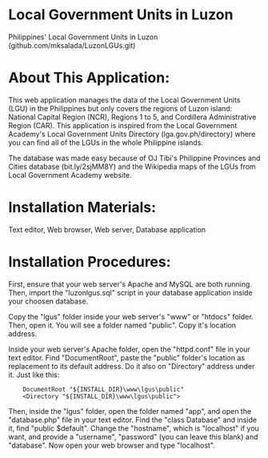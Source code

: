 # Local Government Units in Luzon
Philippines' Local Government Units in Luzon
(github.com/mksalada/LuzonLGUs.git)

# About This Application:
This web application manages the data of the Local Government Units (LGU) in the Philippines but only covers the regions of Luzon island: National Capital Region (NCR), Regions 1 to 5, and Cordillera Administrative Region (CAR). This application is inspired from the Local Government Academy's Local Government Units Directory (lga.gov.ph/directory) where you can find all of the LGUs in the whole Philippine islands.

The database was made easy because of OJ Tibi's Philippine Provinces and Cities database (bit.ly/2sjMM8Y) and the Wikipedia maps of the LGUs from Local Government Academy website.

# Installation Materials:
Text editor, Web browser, Web server, Database application

# Installation Procedures:
First, ensure that your web server's Apache and MySQL are both running. Then, import the "luzonlgus.sql" script in your database application inside your choosen database.

Copy the "lgus" folder inside your web server's "www" or "htdocs" folder. Then, open it. You will see a folder named "public". Copy it's location address.

Inside your web server's Apache folder, open the "httpd.conf" file in your text editor. Find "DocumentRoot", paste the "public" folder's location as replacement to its default address. Do it also on "Directory" address under it. Just like this:

        DocumentRoot "${INSTALL_DIR}\www\lgus\public"
        <Directory "${INSTALL_DIR}\www\lgus\public">

Then, inside the "lgus" folder, open the folder named "app", and open the "database.php" file in your text editor. Find the "class Database" and inside it, find "public $default". Change the "hostname", which is "localhost" if you want, and provide a "username", "password" (you can leave this blank) and "database".
Now open your web browser and type "localhost".
